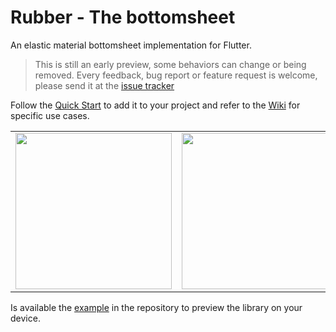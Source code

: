 # Rubber - The bottomsheet

An elastic material bottomsheet implementation for Flutter. 
>This is still an early preview, some behaviors can change or being removed. Every feedback, bug report or feature request is welcome, please send it at the [issue tracker](https://github.com/mcrovero/rubber/issues)

Follow the [Quick Start](https://github.com/mcrovero/rubber/wiki/Quick-start) to add it to your project and refer to the [Wiki](https://github.com/mcrovero/rubber/wiki) for specific use cases.

<table>
  <tr>
    <td><img src="https://github.com/mcrovero/rubber/blob/master/assets/demo1.gif" width="250"></td>
    <td><img src="https://github.com/mcrovero/rubber/blob/master/assets/demo2.gif" width="250"></td>
  </tr>
</table>

Is available the [example](https://github.com/mcrovero/rubber/tree/master/example) in the repository to preview the library on your device.
